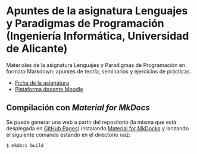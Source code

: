 # Apuntes de la asignatura Lenguajes y Paradigmas de Programación (Ingeniería Informática, Universidad de Alicante)

Materiales de la asignatura Lenguajes y Paradigmas de Programación en formato Markdown: apuntes de teoría, seminarios y ejercicios de prácticas.

- [Ficha de la asignatura](https://cvnet.cpd.ua.es/Guia-Docente/GuiaDocente/Index?wCodEst=C203&wcodasi=34017&wlengua=es&scaca=2020-21)
- [Plataforma docente Moodle](https://moodle2020-21.ua.es/moodle/course/view.php?id=8242)

## Compilación con _Material for MkDocs_

Se puede generar una web a partir del repositorio (la misma que está
desplegada en [GitHub
Pages](https://domingogallardo.github.io/apuntes-lpp/)) instalando
[Material for MkDocks](https://squidfunk.github.io/mkdocs-material/) y
lanzando el siguiente comando estando en el directorio raíz:

```
$ mkdocs build
```
